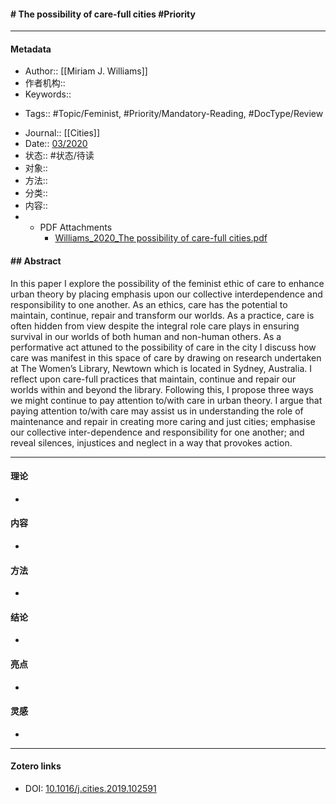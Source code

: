 #### # The possibility of care-full cities  #Priority
***
#### Metadata
- Author:: [[Miriam J. Williams]]
- 作者机构:: 
- Keywords:: 
* Tags:: #Topic/Feminist, #Priority/Mandatory-Reading, #DocType/Review
- Journal:: [[Cities]]
- Date:: [03/2020](03/2020)
- 状态:: #状态/待读 
- 对象:: 
- 方法:: 
- 分类:: 
- 内容:: 
- * PDF Attachments
	- [Williams_2020_The possibility of care-full cities.pdf](zotero://open-pdf/library/items/EHAB35HM)

#### ## Abstract

In this paper I explore the possibility of the feminist ethic of care to enhance urban theory by placing emphasis upon our collective interdependence and responsibility to one another. As an ethics, care has the potential to maintain, continue, repair and transform our worlds. As a practice, care is often hidden from view despite the integral role care plays in ensuring survival in our worlds of both human and non-human others. As a performative act attuned to the possibility of care in the city I discuss how care was manifest in this space of care by drawing on research undertaken at The Women’s Library, Newtown which is located in Sydney, Australia. I reflect upon care-full practices that maintain, continue and repair our worlds within and beyond the library. Following this, I propose three ways we might continue to pay attention to/with care in urban theory. I argue that paying attention to/with care may assist us in understanding the role of maintenance and repair in creating more caring and just cities; emphasise our collective inter-dependence and responsibility for one another; and reveal silences, injustices and neglect in a way that provokes action.

***

#### 理论
* 
#### 内容
* 
#### 方法
* 
#### 结论
* 
#### 亮点
* 
#### 灵感
* 

***
#### Zotero links
* DOI: [10.1016/j.cities.2019.102591](https://doi.org/10.1016/j.cities.2019.102591)
